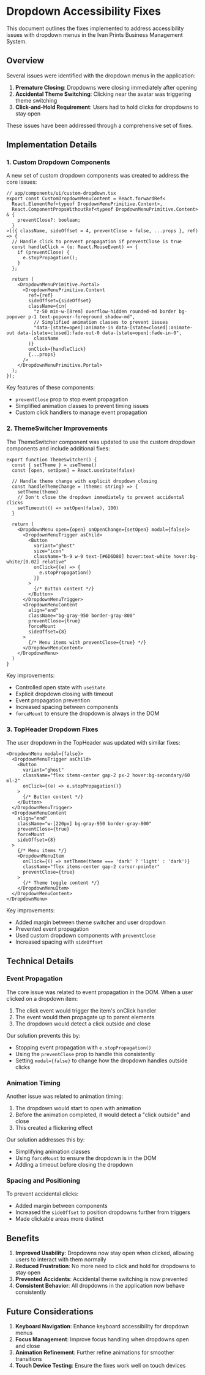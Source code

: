 # Dropdown Accessibility Fixes

This document outlines the fixes implemented to address accessibility issues with dropdown menus in the Ivan Prints Business Management System.

## Overview

Several issues were identified with the dropdown menus in the application:

1. **Premature Closing**: Dropdowns were closing immediately after opening
2. **Accidental Theme Switching**: Clicking near the avatar was triggering theme switching
3. **Click-and-Hold Requirement**: Users had to hold clicks for dropdowns to stay open

These issues have been addressed through a comprehensive set of fixes.

## Implementation Details

### 1. Custom Dropdown Components

A new set of custom dropdown components was created to address the core issues:

```tsx
// app/components/ui/custom-dropdown.tsx
export const CustomDropdownMenuContent = React.forwardRef<
  React.ElementRef<typeof DropdownMenuPrimitive.Content>,
  React.ComponentPropsWithoutRef<typeof DropdownMenuPrimitive.Content> & {
    preventClose?: boolean;
  }
>(({ className, sideOffset = 4, preventClose = false, ...props }, ref) => {
  // Handle click to prevent propagation if preventClose is true
  const handleClick = (e: React.MouseEvent) => {
    if (preventClose) {
      e.stopPropagation();
    }
  };

  return (
    <DropdownMenuPrimitive.Portal>
      <DropdownMenuPrimitive.Content
        ref={ref}
        sideOffset={sideOffset}
        className={cn(
          "z-50 min-w-[8rem] overflow-hidden rounded-md border bg-popover p-1 text-popover-foreground shadow-md",
          // Simplified animation classes to prevent issues
          "data-[state=open]:animate-in data-[state=closed]:animate-out data-[state=closed]:fade-out-0 data-[state=open]:fade-in-0",
          className
        )}
        onClick={handleClick}
        {...props}
      />
    </DropdownMenuPrimitive.Portal>
  );
});
```

Key features of these components:
- `preventClose` prop to stop event propagation
- Simplified animation classes to prevent timing issues
- Custom click handlers to manage event propagation

### 2. ThemeSwitcher Improvements

The ThemeSwitcher component was updated to use the custom dropdown components and include additional fixes:

```tsx
export function ThemeSwitcher() {
  const { setTheme } = useTheme()
  const [open, setOpen] = React.useState(false)

  // Handle theme change with explicit dropdown closing
  const handleThemeChange = (theme: string) => {
    setTheme(theme)
    // Don't close the dropdown immediately to prevent accidental clicks
    setTimeout(() => setOpen(false), 100)
  }

  return (
    <DropdownMenu open={open} onOpenChange={setOpen} modal={false}>
      <DropdownMenuTrigger asChild>
        <Button 
          variant="ghost" 
          size="icon" 
          className="h-9 w-9 text-[#6D6D80] hover:text-white hover:bg-white/[0.02] relative"
          onClick={(e) => {
            e.stopPropagation()
          }}
        >
          {/* Button content */}
        </Button>
      </DropdownMenuTrigger>
      <DropdownMenuContent 
        align="end" 
        className="bg-gray-950 border-gray-800" 
        preventClose={true}
        forceMount
        sideOffset={8}
      >
        {/* Menu items with preventClose={true} */}
      </DropdownMenuContent>
    </DropdownMenu>
  )
}
```

Key improvements:
- Controlled open state with `useState`
- Explicit dropdown closing with timeout
- Event propagation prevention
- Increased spacing between components
- `forceMount` to ensure the dropdown is always in the DOM

### 3. TopHeader Dropdown Fixes

The user dropdown in the TopHeader was updated with similar fixes:

```tsx
<DropdownMenu modal={false}>
  <DropdownMenuTrigger asChild>
    <Button 
      variant="ghost" 
      className="flex items-center gap-2 px-2 hover:bg-secondary/60 ml-2"
      onClick={(e) => e.stopPropagation()}
    >
      {/* Button content */}
    </Button>
  </DropdownMenuTrigger>
  <DropdownMenuContent
    align="end"
    className="w-[220px] bg-gray-950 border-gray-800"
    preventClose={true}
    forceMount
    sideOffset={8}
  >
    {/* Menu items */}
    <DropdownMenuItem
      onClick={() => setTheme(theme === 'dark' ? 'light' : 'dark')}
      className="flex items-center gap-2 cursor-pointer"
      preventClose={true}
    >
      {/* Theme toggle content */}
    </DropdownMenuItem>
  </DropdownMenuContent>
</DropdownMenu>
```

Key improvements:
- Added margin between theme switcher and user dropdown
- Prevented event propagation
- Used custom dropdown components with `preventClose`
- Increased spacing with `sideOffset`

## Technical Details

### Event Propagation

The core issue was related to event propagation in the DOM. When a user clicked on a dropdown item:

1. The click event would trigger the item's onClick handler
2. The event would then propagate up to parent elements
3. The dropdown would detect a click outside and close

Our solution prevents this by:
- Stopping event propagation with `e.stopPropagation()`
- Using the `preventClose` prop to handle this consistently
- Setting `modal={false}` to change how the dropdown handles outside clicks

### Animation Timing

Another issue was related to animation timing:

1. The dropdown would start to open with animation
2. Before the animation completed, it would detect a "click outside" and close
3. This created a flickering effect

Our solution addresses this by:
- Simplifying animation classes
- Using `forceMount` to ensure the dropdown is in the DOM
- Adding a timeout before closing the dropdown

### Spacing and Positioning

To prevent accidental clicks:
- Added margin between components
- Increased the `sideOffset` to position dropdowns further from triggers
- Made clickable areas more distinct

## Benefits

1. **Improved Usability**: Dropdowns now stay open when clicked, allowing users to interact with them normally
2. **Reduced Frustration**: No more need to click and hold for dropdowns to stay open
3. **Prevented Accidents**: Accidental theme switching is now prevented
4. **Consistent Behavior**: All dropdowns in the application now behave consistently

## Future Considerations

1. **Keyboard Navigation**: Enhance keyboard accessibility for dropdown menus
2. **Focus Management**: Improve focus handling when dropdowns open and close
3. **Animation Refinement**: Further refine animations for smoother transitions
4. **Touch Device Testing**: Ensure the fixes work well on touch devices
